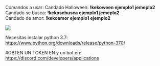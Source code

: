 
Comandos a usar:
Candado Halloween: <b>!kekoween ejemplo1 jemeplo2</b>
<br>
Candado se busca: <b>!kekosebusca ejemplo1 jemeplo2</b>
<br>
Candado de amor: <b>!kekoamor ejemplo1 ejemplo2</b>


<img src="https://i.imgur.com/qrFL1Fk.png">


Necesitas instalar python 3.7: https://www.python.org/downloads/release/python-370/

#OBTEN UN TOKEN EN y un bot en: https://discord.com/developers/applications
